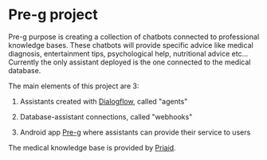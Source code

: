 # Pre-g project

Pre-g purpose is creating a collection of chatbots connected to professional knowledge bases.
These chatbots will provide specific advice like medical diagnosis, entertainment tips, psychological help, nutritional advice etc...
Currently the only assistant deployed is the one connected to the medical database.

The main elements of this project are 3:

1. Assistants created with [Dialogflow](https://cloud.google.com/dialogflow "Dialogflow"), called "agents"

2. Database-assistant connections, called "webhooks"

3. Android app [Pre-g](https://play.google.com/store/apps/details?id=com.Pre_G "Pre-g") where assistants can provide their service to users

The medical knowledge base is provided by [Priaid](https://apimedic.com/ "Priaid").